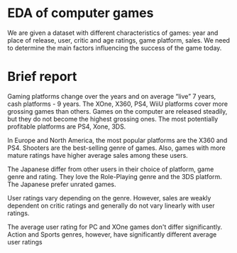 # EDA of computer games

We are given a dataset with different characteristics of games: year and place of release, user, critic and age ratings, game platform, sales. 
We need to determine the main factors influencing the success of the game today.

# Brief report

Gaming platforms change over the years and on average “live” 7 years, cash platforms - 9 years. The XOne, X360, PS4, WiiU platforms cover more grossing games than others. Games on the computer are released steadily, but they do not become the highest grossing ones. The most potentially profitable platforms are PS4, Xone, 3DS.

In Europe and North America, the most popular platforms are the X360 and PS4. Shooters are the best-selling genre of games. Also, games with more mature ratings have higher average sales among these users.

The Japanese differ from other users in their choice of platform, game genre and rating. They love the Role-Playing genre and the 3DS platform. The Japanese prefer unrated games.

User ratings vary depending on the genre. However, sales are weakly dependent on critic ratings and generally do not vary linearly with user ratings.

The average user rating for PC and XOne games don't differ significantly. Action and Sports genres, however, have significantly different average user ratings
